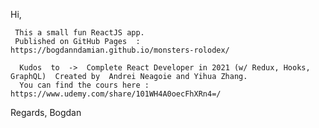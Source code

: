 
  Hi, 
  
     This a small fun ReactJS app. 
     Published on GitHub Pages  : https://bogdanndamian.github.io/monsters-rolodex/
     
      Kudos  to  ->  Complete React Developer in 2021 (w/ Redux, Hooks, GraphQL)  Created by  Andrei Neagoie and Yihua Zhang.
      You can find the cours here :  https://www.udemy.com/share/101WH4A0oecFhXRn4=/
  
  Regards, 
  Bogdan
